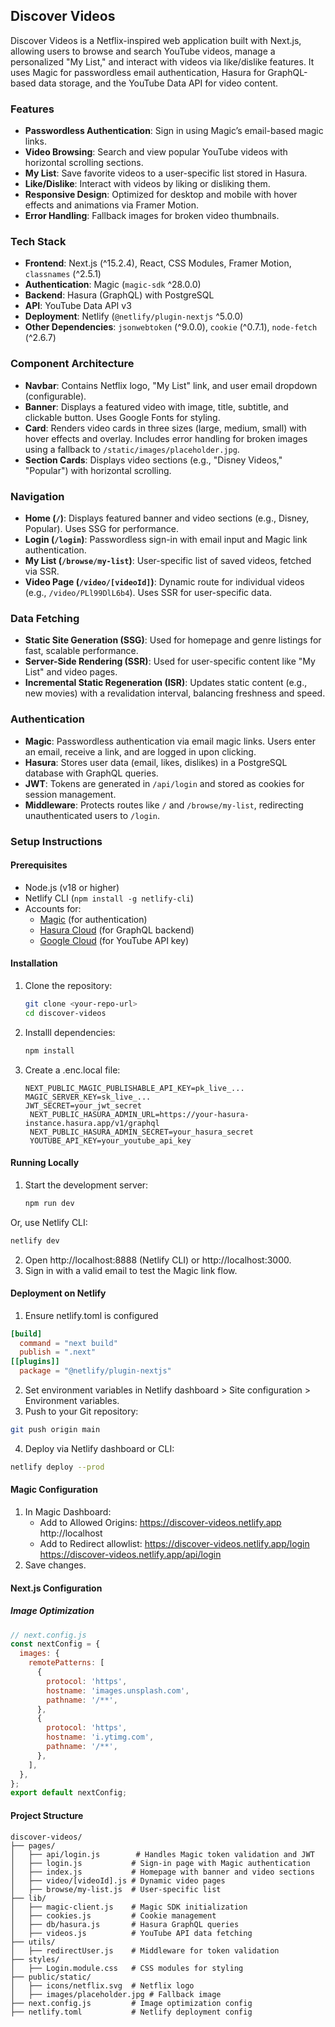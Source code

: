 ## Discover Videos

Discover Videos is a Netflix-inspired web application built with Next.js, allowing users to browse and search YouTube videos, manage a personalized "My List," and interact with videos via like/dislike features. It uses Magic for passwordless email authentication, Hasura for GraphQL-based data storage, and the YouTube Data API for video content. 

### Features

- **Passwordless Authentication**: Sign in using Magic’s email-based magic links.
- **Video Browsing**: Search and view popular YouTube videos with horizontal scrolling sections.
- **My List**: Save favorite videos to a user-specific list stored in Hasura.
- **Like/Dislike**: Interact with videos by liking or disliking them.
- **Responsive Design**: Optimized for desktop and mobile with hover effects and animations via Framer Motion.
- **Error Handling**: Fallback images for broken video thumbnails.

### Tech Stack

- **Frontend**: Next.js (^15.2.4), React, CSS Modules, Framer Motion, `classnames` (^2.5.1)
- **Authentication**: Magic (`magic-sdk` ^28.0.0)
- **Backend**: Hasura (GraphQL) with PostgreSQL
- **API**: YouTube Data API v3
- **Deployment**: Netlify (`@netlify/plugin-nextjs` ^5.0.0)
- **Other Dependencies**: `jsonwebtoken` (^9.0.0), `cookie` (^0.7.1), `node-fetch` (^2.6.7)

### Component Architecture

- **Navbar**: Contains Netflix logo, "My List" link, and user email dropdown (configurable).
- **Banner**: Displays a featured video with image, title, subtitle, and clickable button. Uses Google Fonts for styling.
- **Card**: Renders video cards in three sizes (large, medium, small) with hover effects and overlay. Includes error handling for broken images using a fallback to `/static/images/placeholder.jpg`.
- **Section Cards**: Displays video sections (e.g., "Disney Videos," "Popular") with horizontal scrolling.

### Navigation

- **Home (`/`)**: Displays featured banner and video sections (e.g., Disney, Popular). Uses SSG for performance.
- **Login (`/login`)**: Passwordless sign-in with email input and Magic link authentication.
- **My List (`/browse/my-list`)**: User-specific list of saved videos, fetched via SSR.
- **Video Page (`/video/[videoId]`)**: Dynamic route for individual videos (e.g., `/video/PLl99DlL6b4`). Uses SSR for user-specific data.

### Data Fetching

- **Static Site Generation (SSG)**: Used for homepage and genre listings for fast, scalable performance.
- **Server-Side Rendering (SSR)**: Used for user-specific content like "My List" and video pages.
- **Incremental Static Regeneration (ISR)**: Updates static content (e.g., new movies) with a revalidation interval, balancing freshness and speed.

### Authentication

- **Magic**: Passwordless authentication via email magic links. Users enter an email, receive a link, and are logged in upon clicking.
- **Hasura**: Stores user data (email, likes, dislikes) in a PostgreSQL database with GraphQL queries.
- **JWT**: Tokens are generated in `/api/login` and stored as cookies for session management.
- **Middleware**: Protects routes like `/` and `/browse/my-list`, redirecting unauthenticated users to `/login`.

### Setup Instructions

#### Prerequisites

- Node.js (v18 or higher)
- Netlify CLI (`npm install -g netlify-cli`)
- Accounts for:
  - [Magic](https://dashboard.magic.link) (for authentication)
  - [Hasura Cloud](https://cloud.hasura.io) (for GraphQL backend)
  - [Google Cloud](https://console.cloud.google.com) (for YouTube API key)

#### Installation

1. Clone the repository:
   ```bash
   git clone <your-repo-url>
   cd discover-videos
   ```
2. Installl dependencies:
   ```bash
   npm install
   ```
3. Create a .enc.local file:
   ```env
   NEXT_PUBLIC_MAGIC_PUBLISHABLE_API_KEY=pk_live_...
   MAGIC_SERVER_KEY=sk_live_...
   JWT_SECRET=your_jwt_secret
    NEXT_PUBLIC_HASURA_ADMIN_URL=https://your-hasura-instance.hasura.app/v1/graphql
    NEXT_PUBLIC_HASURA_ADMIN_SECRET=your_hasura_secret
    YOUTUBE_API_KEY=your_youtube_api_key
   ```
#### Running Locally

1. Start the development server:
   ```bash
   npm run dev
   ```
Or, use Netlify CLI:
  ```bash
  netlify dev
```
2. Open http://localhost:8888 (Netlify CLI) or http://localhost:3000.
3. Sign in with a valid email to test the Magic link flow.

#### Deployment on Netlify
1. Ensure netlify.toml is configured
```toml
[build]
  command = "next build"
  publish = ".next"
[[plugins]]
  package = "@netlify/plugin-nextjs"
```
2. Set environment variables in Netlify dashboard > Site configuration > Environment variables.
3. Push to your Git repository:
```bash
git push origin main
```
4. Deploy via Netlify dashboard or CLI:
```bash
netlify deploy --prod
```

#### Magic Configuration
1. In Magic Dashboard:
   - Add to Allowed Origins:
       https://discover-videos.netlify.app
       http://localhost
   - Add to Redirect allowlist:
       https://discover-videos.netlify.app/login
       https://discover-videos.netlify.app/api/login
2. Save changes.

#### Next.js Configuration
#####  Image Optimization
```javascript
// next.config.js
const nextConfig = {
  images: {
    remotePatterns: [
      {
        protocol: 'https',
        hostname: 'images.unsplash.com',
        pathname: '/**',
      },
      {
        protocol: 'https',
        hostname: 'i.ytimg.com',
        pathname: '/**',
      },
    ],
  },
};
export default nextConfig;
```
#### Project Structure
```text
discover-videos/
├── pages/
│   ├── api/login.js        # Handles Magic token validation and JWT
│   ├── login.js           # Sign-in page with Magic authentication
│   ├── index.js           # Homepage with banner and video sections
│   ├── video/[videoId].js # Dynamic video pages
│   ├── browse/my-list.js  # User-specific list
├── lib/
│   ├── magic-client.js    # Magic SDK initialization
│   ├── cookies.js         # Cookie management
│   ├── db/hasura.js       # Hasura GraphQL queries
│   ├── videos.js          # YouTube API data fetching
├── utils/
│   ├── redirectUser.js    # Middleware for token validation
├── styles/
│   ├── Login.module.css   # CSS modules for styling
├── public/static/
│   ├── icons/netflix.svg  # Netflix logo
│   ├── images/placeholder.jpg # Fallback image
├── next.config.js         # Image optimization config
├── netlify.toml           # Netlify deployment config
```



   

